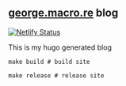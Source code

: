 [george.macro.re](https://george.macro.re) blog
-----------------------------------------------

[![Netlify Status](https://api.netlify.com/api/v1/badges/fbfec2ae-a525-477e-ab5a-10aa8f190127/deploy-status)](https://app.netlify.com/sites/amazing-lalande-d0b3b4/deploys)

This is my hugo generated blog

    make build # build site

    make release # release site
